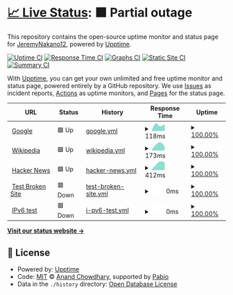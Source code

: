 # [📈 Live Status](https://JeremyNakano12.github.io/upptimejm): <!--live status--> **🟧 Partial outage**

This repository contains the open-source uptime monitor and status page for [JeremyNakano12](https://JeremyNakano12.github.io/upptimejm), powered by [Upptime](https://github.com/upptime/upptime).

[![Uptime CI](https://github.com/JeremyNakano12/upptimejm/workflows/Uptime%20CI/badge.svg)](https://github.com/JeremyNakano12/upptimejm/actions?query=workflow%3A%22Uptime+CI%22)
[![Response Time CI](https://github.com/JeremyNakano12/upptimejm/workflows/Response%20Time%20CI/badge.svg)](https://github.com/JeremyNakano12/upptimejm/actions?query=workflow%3A%22Response+Time+CI%22)
[![Graphs CI](https://github.com/JeremyNakano12/upptimejm/workflows/Graphs%20CI/badge.svg)](https://github.com/JeremyNakano12/upptimejm/actions?query=workflow%3A%22Graphs+CI%22)
[![Static Site CI](https://github.com/JeremyNakano12/upptimejm/workflows/Static%20Site%20CI/badge.svg)](https://github.com/JeremyNakano12/upptimejm/actions?query=workflow%3A%22Static+Site+CI%22)
[![Summary CI](https://github.com/JeremyNakano12/upptimejm/workflows/Summary%20CI/badge.svg)](https://github.com/JeremyNakano12/upptimejm/actions?query=workflow%3A%22Summary+CI%22)

With [Upptime](https://upptime.js.org), you can get your own unlimited and free uptime monitor and status page, powered entirely by a GitHub repository. We use [Issues](https://github.com/JeremyNakano12/upptimejm/issues) as incident reports, [Actions](https://github.com/JeremyNakano12/upptimejm/actions) as uptime monitors, and [Pages](https://JeremyNakano12.github.io/upptimejm) for the status page.

<!--start: status pages-->
<!-- This summary is generated by Upptime (https://github.com/upptime/upptime) -->
<!-- Do not edit this manually, your changes will be overwritten -->
<!-- prettier-ignore -->
| URL | Status | History | Response Time | Uptime |
| --- | ------ | ------- | ------------- | ------ |
| <img alt="" src="https://icons.duckduckgo.com/ip3/www.google.com.ico" height="13"> [Google](https://www.google.com) | 🟩 Up | [google.yml](https://github.com/JeremyNakano12/upptimejm/commits/HEAD/history/google.yml) | <details><summary><img alt="Response time graph" src="./graphs/google/response-time-week.png" height="20"> 118ms</summary><br><a href="https://JeremyNakano12.github.io/upptimejm/history/google"><img alt="Response time 118" src="https://img.shields.io/endpoint?url=https%3A%2F%2Fraw.githubusercontent.com%2FJeremyNakano12%2Fupptimejm%2FHEAD%2Fapi%2Fgoogle%2Fresponse-time.json"></a><br><a href="https://JeremyNakano12.github.io/upptimejm/history/google"><img alt="24-hour response time 118" src="https://img.shields.io/endpoint?url=https%3A%2F%2Fraw.githubusercontent.com%2FJeremyNakano12%2Fupptimejm%2FHEAD%2Fapi%2Fgoogle%2Fresponse-time-day.json"></a><br><a href="https://JeremyNakano12.github.io/upptimejm/history/google"><img alt="7-day response time 118" src="https://img.shields.io/endpoint?url=https%3A%2F%2Fraw.githubusercontent.com%2FJeremyNakano12%2Fupptimejm%2FHEAD%2Fapi%2Fgoogle%2Fresponse-time-week.json"></a><br><a href="https://JeremyNakano12.github.io/upptimejm/history/google"><img alt="30-day response time 118" src="https://img.shields.io/endpoint?url=https%3A%2F%2Fraw.githubusercontent.com%2FJeremyNakano12%2Fupptimejm%2FHEAD%2Fapi%2Fgoogle%2Fresponse-time-month.json"></a><br><a href="https://JeremyNakano12.github.io/upptimejm/history/google"><img alt="1-year response time 118" src="https://img.shields.io/endpoint?url=https%3A%2F%2Fraw.githubusercontent.com%2FJeremyNakano12%2Fupptimejm%2FHEAD%2Fapi%2Fgoogle%2Fresponse-time-year.json"></a></details> | <details><summary><a href="https://JeremyNakano12.github.io/upptimejm/history/google">100.00%</a></summary><a href="https://JeremyNakano12.github.io/upptimejm/history/google"><img alt="All-time uptime 100.00%" src="https://img.shields.io/endpoint?url=https%3A%2F%2Fraw.githubusercontent.com%2FJeremyNakano12%2Fupptimejm%2FHEAD%2Fapi%2Fgoogle%2Fuptime.json"></a><br><a href="https://JeremyNakano12.github.io/upptimejm/history/google"><img alt="24-hour uptime 100.00%" src="https://img.shields.io/endpoint?url=https%3A%2F%2Fraw.githubusercontent.com%2FJeremyNakano12%2Fupptimejm%2FHEAD%2Fapi%2Fgoogle%2Fuptime-day.json"></a><br><a href="https://JeremyNakano12.github.io/upptimejm/history/google"><img alt="7-day uptime 100.00%" src="https://img.shields.io/endpoint?url=https%3A%2F%2Fraw.githubusercontent.com%2FJeremyNakano12%2Fupptimejm%2FHEAD%2Fapi%2Fgoogle%2Fuptime-week.json"></a><br><a href="https://JeremyNakano12.github.io/upptimejm/history/google"><img alt="30-day uptime 100.00%" src="https://img.shields.io/endpoint?url=https%3A%2F%2Fraw.githubusercontent.com%2FJeremyNakano12%2Fupptimejm%2FHEAD%2Fapi%2Fgoogle%2Fuptime-month.json"></a><br><a href="https://JeremyNakano12.github.io/upptimejm/history/google"><img alt="1-year uptime 100.00%" src="https://img.shields.io/endpoint?url=https%3A%2F%2Fraw.githubusercontent.com%2FJeremyNakano12%2Fupptimejm%2FHEAD%2Fapi%2Fgoogle%2Fuptime-year.json"></a></details>
| <img alt="" src="https://icons.duckduckgo.com/ip3/en.wikipedia.org.ico" height="13"> [Wikipedia](https://en.wikipedia.org) | 🟩 Up | [wikipedia.yml](https://github.com/JeremyNakano12/upptimejm/commits/HEAD/history/wikipedia.yml) | <details><summary><img alt="Response time graph" src="./graphs/wikipedia/response-time-week.png" height="20"> 173ms</summary><br><a href="https://JeremyNakano12.github.io/upptimejm/history/wikipedia"><img alt="Response time 173" src="https://img.shields.io/endpoint?url=https%3A%2F%2Fraw.githubusercontent.com%2FJeremyNakano12%2Fupptimejm%2FHEAD%2Fapi%2Fwikipedia%2Fresponse-time.json"></a><br><a href="https://JeremyNakano12.github.io/upptimejm/history/wikipedia"><img alt="24-hour response time 173" src="https://img.shields.io/endpoint?url=https%3A%2F%2Fraw.githubusercontent.com%2FJeremyNakano12%2Fupptimejm%2FHEAD%2Fapi%2Fwikipedia%2Fresponse-time-day.json"></a><br><a href="https://JeremyNakano12.github.io/upptimejm/history/wikipedia"><img alt="7-day response time 173" src="https://img.shields.io/endpoint?url=https%3A%2F%2Fraw.githubusercontent.com%2FJeremyNakano12%2Fupptimejm%2FHEAD%2Fapi%2Fwikipedia%2Fresponse-time-week.json"></a><br><a href="https://JeremyNakano12.github.io/upptimejm/history/wikipedia"><img alt="30-day response time 173" src="https://img.shields.io/endpoint?url=https%3A%2F%2Fraw.githubusercontent.com%2FJeremyNakano12%2Fupptimejm%2FHEAD%2Fapi%2Fwikipedia%2Fresponse-time-month.json"></a><br><a href="https://JeremyNakano12.github.io/upptimejm/history/wikipedia"><img alt="1-year response time 173" src="https://img.shields.io/endpoint?url=https%3A%2F%2Fraw.githubusercontent.com%2FJeremyNakano12%2Fupptimejm%2FHEAD%2Fapi%2Fwikipedia%2Fresponse-time-year.json"></a></details> | <details><summary><a href="https://JeremyNakano12.github.io/upptimejm/history/wikipedia">100.00%</a></summary><a href="https://JeremyNakano12.github.io/upptimejm/history/wikipedia"><img alt="All-time uptime 100.00%" src="https://img.shields.io/endpoint?url=https%3A%2F%2Fraw.githubusercontent.com%2FJeremyNakano12%2Fupptimejm%2FHEAD%2Fapi%2Fwikipedia%2Fuptime.json"></a><br><a href="https://JeremyNakano12.github.io/upptimejm/history/wikipedia"><img alt="24-hour uptime 100.00%" src="https://img.shields.io/endpoint?url=https%3A%2F%2Fraw.githubusercontent.com%2FJeremyNakano12%2Fupptimejm%2FHEAD%2Fapi%2Fwikipedia%2Fuptime-day.json"></a><br><a href="https://JeremyNakano12.github.io/upptimejm/history/wikipedia"><img alt="7-day uptime 100.00%" src="https://img.shields.io/endpoint?url=https%3A%2F%2Fraw.githubusercontent.com%2FJeremyNakano12%2Fupptimejm%2FHEAD%2Fapi%2Fwikipedia%2Fuptime-week.json"></a><br><a href="https://JeremyNakano12.github.io/upptimejm/history/wikipedia"><img alt="30-day uptime 100.00%" src="https://img.shields.io/endpoint?url=https%3A%2F%2Fraw.githubusercontent.com%2FJeremyNakano12%2Fupptimejm%2FHEAD%2Fapi%2Fwikipedia%2Fuptime-month.json"></a><br><a href="https://JeremyNakano12.github.io/upptimejm/history/wikipedia"><img alt="1-year uptime 100.00%" src="https://img.shields.io/endpoint?url=https%3A%2F%2Fraw.githubusercontent.com%2FJeremyNakano12%2Fupptimejm%2FHEAD%2Fapi%2Fwikipedia%2Fuptime-year.json"></a></details>
| <img alt="" src="https://icons.duckduckgo.com/ip3/news.ycombinator.com.ico" height="13"> [Hacker News](https://news.ycombinator.com) | 🟩 Up | [hacker-news.yml](https://github.com/JeremyNakano12/upptimejm/commits/HEAD/history/hacker-news.yml) | <details><summary><img alt="Response time graph" src="./graphs/hacker-news/response-time-week.png" height="20"> 412ms</summary><br><a href="https://JeremyNakano12.github.io/upptimejm/history/hacker-news"><img alt="Response time 412" src="https://img.shields.io/endpoint?url=https%3A%2F%2Fraw.githubusercontent.com%2FJeremyNakano12%2Fupptimejm%2FHEAD%2Fapi%2Fhacker-news%2Fresponse-time.json"></a><br><a href="https://JeremyNakano12.github.io/upptimejm/history/hacker-news"><img alt="24-hour response time 412" src="https://img.shields.io/endpoint?url=https%3A%2F%2Fraw.githubusercontent.com%2FJeremyNakano12%2Fupptimejm%2FHEAD%2Fapi%2Fhacker-news%2Fresponse-time-day.json"></a><br><a href="https://JeremyNakano12.github.io/upptimejm/history/hacker-news"><img alt="7-day response time 412" src="https://img.shields.io/endpoint?url=https%3A%2F%2Fraw.githubusercontent.com%2FJeremyNakano12%2Fupptimejm%2FHEAD%2Fapi%2Fhacker-news%2Fresponse-time-week.json"></a><br><a href="https://JeremyNakano12.github.io/upptimejm/history/hacker-news"><img alt="30-day response time 412" src="https://img.shields.io/endpoint?url=https%3A%2F%2Fraw.githubusercontent.com%2FJeremyNakano12%2Fupptimejm%2FHEAD%2Fapi%2Fhacker-news%2Fresponse-time-month.json"></a><br><a href="https://JeremyNakano12.github.io/upptimejm/history/hacker-news"><img alt="1-year response time 412" src="https://img.shields.io/endpoint?url=https%3A%2F%2Fraw.githubusercontent.com%2FJeremyNakano12%2Fupptimejm%2FHEAD%2Fapi%2Fhacker-news%2Fresponse-time-year.json"></a></details> | <details><summary><a href="https://JeremyNakano12.github.io/upptimejm/history/hacker-news">100.00%</a></summary><a href="https://JeremyNakano12.github.io/upptimejm/history/hacker-news"><img alt="All-time uptime 100.00%" src="https://img.shields.io/endpoint?url=https%3A%2F%2Fraw.githubusercontent.com%2FJeremyNakano12%2Fupptimejm%2FHEAD%2Fapi%2Fhacker-news%2Fuptime.json"></a><br><a href="https://JeremyNakano12.github.io/upptimejm/history/hacker-news"><img alt="24-hour uptime 100.00%" src="https://img.shields.io/endpoint?url=https%3A%2F%2Fraw.githubusercontent.com%2FJeremyNakano12%2Fupptimejm%2FHEAD%2Fapi%2Fhacker-news%2Fuptime-day.json"></a><br><a href="https://JeremyNakano12.github.io/upptimejm/history/hacker-news"><img alt="7-day uptime 100.00%" src="https://img.shields.io/endpoint?url=https%3A%2F%2Fraw.githubusercontent.com%2FJeremyNakano12%2Fupptimejm%2FHEAD%2Fapi%2Fhacker-news%2Fuptime-week.json"></a><br><a href="https://JeremyNakano12.github.io/upptimejm/history/hacker-news"><img alt="30-day uptime 100.00%" src="https://img.shields.io/endpoint?url=https%3A%2F%2Fraw.githubusercontent.com%2FJeremyNakano12%2Fupptimejm%2FHEAD%2Fapi%2Fhacker-news%2Fuptime-month.json"></a><br><a href="https://JeremyNakano12.github.io/upptimejm/history/hacker-news"><img alt="1-year uptime 100.00%" src="https://img.shields.io/endpoint?url=https%3A%2F%2Fraw.githubusercontent.com%2FJeremyNakano12%2Fupptimejm%2FHEAD%2Fapi%2Fhacker-news%2Fuptime-year.json"></a></details>
| <img alt="" src="https://icons.duckduckgo.com/ip3/thissitedoesnotexist.koj.co.ico" height="13"> [Test Broken Site](https://thissitedoesnotexist.koj.co) | 🟥 Down | [test-broken-site.yml](https://github.com/JeremyNakano12/upptimejm/commits/HEAD/history/test-broken-site.yml) | <details><summary><img alt="Response time graph" src="./graphs/test-broken-site/response-time-week.png" height="20"> 0ms</summary><br><a href="https://JeremyNakano12.github.io/upptimejm/history/test-broken-site"><img alt="Response time 0" src="https://img.shields.io/endpoint?url=https%3A%2F%2Fraw.githubusercontent.com%2FJeremyNakano12%2Fupptimejm%2FHEAD%2Fapi%2Ftest-broken-site%2Fresponse-time.json"></a><br><a href="https://JeremyNakano12.github.io/upptimejm/history/test-broken-site"><img alt="24-hour response time 0" src="https://img.shields.io/endpoint?url=https%3A%2F%2Fraw.githubusercontent.com%2FJeremyNakano12%2Fupptimejm%2FHEAD%2Fapi%2Ftest-broken-site%2Fresponse-time-day.json"></a><br><a href="https://JeremyNakano12.github.io/upptimejm/history/test-broken-site"><img alt="7-day response time 0" src="https://img.shields.io/endpoint?url=https%3A%2F%2Fraw.githubusercontent.com%2FJeremyNakano12%2Fupptimejm%2FHEAD%2Fapi%2Ftest-broken-site%2Fresponse-time-week.json"></a><br><a href="https://JeremyNakano12.github.io/upptimejm/history/test-broken-site"><img alt="30-day response time 0" src="https://img.shields.io/endpoint?url=https%3A%2F%2Fraw.githubusercontent.com%2FJeremyNakano12%2Fupptimejm%2FHEAD%2Fapi%2Ftest-broken-site%2Fresponse-time-month.json"></a><br><a href="https://JeremyNakano12.github.io/upptimejm/history/test-broken-site"><img alt="1-year response time 0" src="https://img.shields.io/endpoint?url=https%3A%2F%2Fraw.githubusercontent.com%2FJeremyNakano12%2Fupptimejm%2FHEAD%2Fapi%2Ftest-broken-site%2Fresponse-time-year.json"></a></details> | <details><summary><a href="https://JeremyNakano12.github.io/upptimejm/history/test-broken-site">100.00%</a></summary><a href="https://JeremyNakano12.github.io/upptimejm/history/test-broken-site"><img alt="All-time uptime 100.00%" src="https://img.shields.io/endpoint?url=https%3A%2F%2Fraw.githubusercontent.com%2FJeremyNakano12%2Fupptimejm%2FHEAD%2Fapi%2Ftest-broken-site%2Fuptime.json"></a><br><a href="https://JeremyNakano12.github.io/upptimejm/history/test-broken-site"><img alt="24-hour uptime 100.00%" src="https://img.shields.io/endpoint?url=https%3A%2F%2Fraw.githubusercontent.com%2FJeremyNakano12%2Fupptimejm%2FHEAD%2Fapi%2Ftest-broken-site%2Fuptime-day.json"></a><br><a href="https://JeremyNakano12.github.io/upptimejm/history/test-broken-site"><img alt="7-day uptime 100.00%" src="https://img.shields.io/endpoint?url=https%3A%2F%2Fraw.githubusercontent.com%2FJeremyNakano12%2Fupptimejm%2FHEAD%2Fapi%2Ftest-broken-site%2Fuptime-week.json"></a><br><a href="https://JeremyNakano12.github.io/upptimejm/history/test-broken-site"><img alt="30-day uptime 100.00%" src="https://img.shields.io/endpoint?url=https%3A%2F%2Fraw.githubusercontent.com%2FJeremyNakano12%2Fupptimejm%2FHEAD%2Fapi%2Ftest-broken-site%2Fuptime-month.json"></a><br><a href="https://JeremyNakano12.github.io/upptimejm/history/test-broken-site"><img alt="1-year uptime 100.00%" src="https://img.shields.io/endpoint?url=https%3A%2F%2Fraw.githubusercontent.com%2FJeremyNakano12%2Fupptimejm%2FHEAD%2Fapi%2Ftest-broken-site%2Fuptime-year.json"></a></details>
| <img alt="" src="https://icons.duckduckgo.com/ip3/null.ico" height="13"> [IPv6 test](forwardemail.net) | 🟥 Down | [i-pv6-test.yml](https://github.com/JeremyNakano12/upptimejm/commits/HEAD/history/i-pv6-test.yml) | <details><summary><img alt="Response time graph" src="./graphs/i-pv6-test/response-time-week.png" height="20"> 0ms</summary><br><a href="https://JeremyNakano12.github.io/upptimejm/history/i-pv6-test"><img alt="Response time 0" src="https://img.shields.io/endpoint?url=https%3A%2F%2Fraw.githubusercontent.com%2FJeremyNakano12%2Fupptimejm%2FHEAD%2Fapi%2Fi-pv6-test%2Fresponse-time.json"></a><br><a href="https://JeremyNakano12.github.io/upptimejm/history/i-pv6-test"><img alt="24-hour response time 0" src="https://img.shields.io/endpoint?url=https%3A%2F%2Fraw.githubusercontent.com%2FJeremyNakano12%2Fupptimejm%2FHEAD%2Fapi%2Fi-pv6-test%2Fresponse-time-day.json"></a><br><a href="https://JeremyNakano12.github.io/upptimejm/history/i-pv6-test"><img alt="7-day response time 0" src="https://img.shields.io/endpoint?url=https%3A%2F%2Fraw.githubusercontent.com%2FJeremyNakano12%2Fupptimejm%2FHEAD%2Fapi%2Fi-pv6-test%2Fresponse-time-week.json"></a><br><a href="https://JeremyNakano12.github.io/upptimejm/history/i-pv6-test"><img alt="30-day response time 0" src="https://img.shields.io/endpoint?url=https%3A%2F%2Fraw.githubusercontent.com%2FJeremyNakano12%2Fupptimejm%2FHEAD%2Fapi%2Fi-pv6-test%2Fresponse-time-month.json"></a><br><a href="https://JeremyNakano12.github.io/upptimejm/history/i-pv6-test"><img alt="1-year response time 0" src="https://img.shields.io/endpoint?url=https%3A%2F%2Fraw.githubusercontent.com%2FJeremyNakano12%2Fupptimejm%2FHEAD%2Fapi%2Fi-pv6-test%2Fresponse-time-year.json"></a></details> | <details><summary><a href="https://JeremyNakano12.github.io/upptimejm/history/i-pv6-test">100.00%</a></summary><a href="https://JeremyNakano12.github.io/upptimejm/history/i-pv6-test"><img alt="All-time uptime 100.00%" src="https://img.shields.io/endpoint?url=https%3A%2F%2Fraw.githubusercontent.com%2FJeremyNakano12%2Fupptimejm%2FHEAD%2Fapi%2Fi-pv6-test%2Fuptime.json"></a><br><a href="https://JeremyNakano12.github.io/upptimejm/history/i-pv6-test"><img alt="24-hour uptime 100.00%" src="https://img.shields.io/endpoint?url=https%3A%2F%2Fraw.githubusercontent.com%2FJeremyNakano12%2Fupptimejm%2FHEAD%2Fapi%2Fi-pv6-test%2Fuptime-day.json"></a><br><a href="https://JeremyNakano12.github.io/upptimejm/history/i-pv6-test"><img alt="7-day uptime 100.00%" src="https://img.shields.io/endpoint?url=https%3A%2F%2Fraw.githubusercontent.com%2FJeremyNakano12%2Fupptimejm%2FHEAD%2Fapi%2Fi-pv6-test%2Fuptime-week.json"></a><br><a href="https://JeremyNakano12.github.io/upptimejm/history/i-pv6-test"><img alt="30-day uptime 100.00%" src="https://img.shields.io/endpoint?url=https%3A%2F%2Fraw.githubusercontent.com%2FJeremyNakano12%2Fupptimejm%2FHEAD%2Fapi%2Fi-pv6-test%2Fuptime-month.json"></a><br><a href="https://JeremyNakano12.github.io/upptimejm/history/i-pv6-test"><img alt="1-year uptime 100.00%" src="https://img.shields.io/endpoint?url=https%3A%2F%2Fraw.githubusercontent.com%2FJeremyNakano12%2Fupptimejm%2FHEAD%2Fapi%2Fi-pv6-test%2Fuptime-year.json"></a></details>

<!--end: status pages-->

[**Visit our status website →**](https://JeremyNakano12.github.io/upptimejm)

## 📄 License

- Powered by: [Upptime](https://github.com/upptime/upptime)
- Code: [MIT](./LICENSE) © [Anand Chowdhary](https://anandchowdhary.com), supported by [Pabio](https://pabio.com)
- Data in the `./history` directory: [Open Database License](https://opendatacommons.org/licenses/odbl/1-0/)
